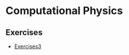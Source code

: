 # **Computational Physics**


## Exercises

* [Exercises3](https://github.com/endeavor19/computationalphysics_N2013301020025/master/exercise/Exercises3.md) 
